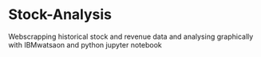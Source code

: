 # Stock-Analysis
Webscrapping historical stock and revenue data and analysing graphically with IBMwatsaon and python jupyter notebook
